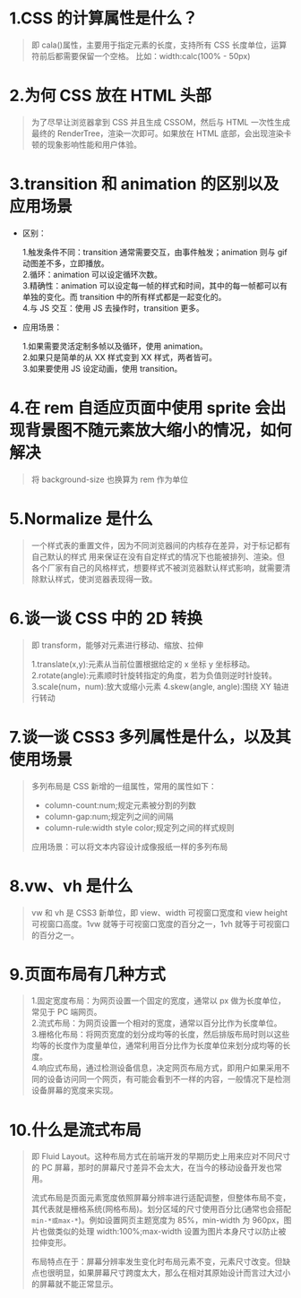 # 1.CSS 的计算属性是什么？

> 即 cala()属性，主要用于指定元素的长度，支持所有 CSS 长度单位，运算符前后都需要保留一个空格。
> 比如：width:calc(100% - 50px)

# 2.为何 CSS 放在 HTML 头部

> 为了尽早让浏览器拿到 CSS 并且生成 CSSOM，然后与 HTML 一次性生成最终的 RenderTree，渲染一次即可。如果放在 HTML 底部，会出现渲染卡顿的现象影响性能和用户体验。

# 3.transition 和 animation 的区别以及应用场景

- 区别：

  1.触发条件不同：transition 通常需要交互，由事件触发；animation 则与 gif 动图差不多，立即播放。  
  2.循环：animation 可以设定循环次数。  
  3.精确性：animation 可以设定每一帧的样式和时间，其中的每一帧都可以有单独的变化。而 transition 中的所有样式都是一起变化的。  
  4.与 JS 交互：使用 JS 去操作时，transition 更多。

- 应用场景：

  1.如果需要灵活定制多帧以及循环，使用 animation。  
  2.如果只是简单的从 XX 样式变到 XX 样式，两者皆可。  
  3.如果要使用 JS 设定动画，使用 transition。

# 4.在 rem 自适应页面中使用 sprite 会出现背景图不随元素放大缩小的情况，如何解决

> 将 background-size 也换算为 rem 作为单位

# 5.Normalize 是什么

> 一个样式表的重置文件，因为不同浏览器间的内核存在差异，对于标记都有自己默认的样式 用来保证在没有自定样式的情况下也能被排列、渲染。但各个厂家有自己的风格样式，想要样式不被浏览器默认样式影响，就需要清除默认样式，使浏览器表现得一致。

# 6.谈一谈 CSS 中的 2D 转换

> 即 transform，能够对元素进行移动、缩放、拉伸
>
> 1.translate(x,y):元素从当前位置根据给定的 x 坐标 y 坐标移动。
> 2.rotate(angle):元素顺时针旋转指定的角度，若为负值则逆时针旋转。
> 3.scale(num，num):放大或缩小元素
> 4.skew(angle, angle):围绕 XY 轴进行转动

# 7.谈一谈 CSS3 多列属性是什么，以及其使用场景

> 多列布局是 CSS 新增的一组属性，常用的属性如下：
>
> - column-count:num;规定元素被分割的列数
> - column-gap:num;规定列之间的间隔
> - column-rule:width style color;规定列之间的样式规则
>
> 应用场景：可以将文本内容设计成像报纸一样的多列布局

# 8.vw、vh 是什么

> vw 和 vh 是 CSS3 新单位，即 view、width 可视窗口宽度和 view height 可视窗口高度。1vw 就等于可视窗口宽度的百分之一，1vh 就等于可视窗口的百分之一。

# 9.页面布局有几种方式

> 1.固定宽度布局：为网页设置一个固定的宽度，通常以 px 做为长度单位，常见于 PC 端网页。  
> 2.流式布局：为网页设置一个相对的宽度，通常以百分比作为长度单位。  
> 3.栅格化布局：将网页宽度的划分成均等的长度，然后排版布局时则以这些均等的长度作为度量单位，通常利用百分比作为长度单位来划分成均等的长度。  
> 4.响应式布局，通过检测设备信息，决定网页布局方式，即用户如果采用不同的设备访问同一个网页，有可能会看到不一样的内容，一般情况下是检测设备屏幕的宽度来实现。

# 10.什么是流式布局

> 即 Fluid Layout。这种布局方式在前端开发的早期历史上用来应对不同尺寸的 PC 屏幕，那时的屏幕尺寸差异不会太大，在当今的移动设备开发也常用。
>
> 流式布局是页面元素宽度依照屏幕分辨率进行适配调整，但整体布局不变，其代表就是栅格系统(网格布局)。划分区域的尺寸使用百分比(通常也会搭配`min-*或max-*`)。例如设置网页主题宽度为 85%，min-width 为 960px，图片也做类似的处理 width:100%;max-width 设置为图片本身尺寸以防止被拉伸变形。
>
> 布局特点在于：屏幕分辨率发生变化时布局元素不变，元素尺寸改变。但缺点也很明显，如果屏幕尺寸跨度太大，那么在相对其原始设计而言过大过小的屏幕就不能正常显示。
